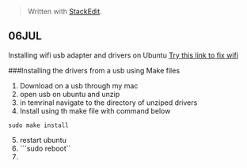 


> Written with [StackEdit](https://stackedit.io/).
## 06JUL
Installing wifi usb adapter and drivers on Ubuntu
[Try this link to fix wifi](https://desertbot.io/blog/jetson-nano-usb-headless-wifi-setup-edimax-ew-7811un)

###Installing the drivers from a usb using Make files
1. Download on a usb through my mac
2. open usb on ubuntu and unzip
3. in temrinal navigate to the directory of unziped drivers 
4. Install using th make file with command below
```
sudo make install
```
5. restart ubuntu
6. ```sudo reboot``
7. 
<!--stackedit_data:
eyJoaXN0b3J5IjpbMTkyODQ2MDYyNCw1MTI0MTM2MiwxMTE4NT
Y3Nzc0XX0=
-->